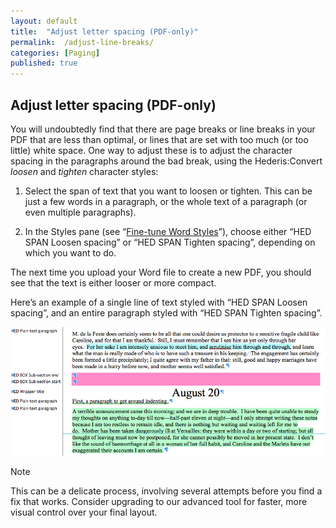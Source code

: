 ```yaml
---
layout: default
title:  "Adjust letter spacing (PDF-only)"
permalink:  /adjust-line-breaks/
categories: [Paging]
published: true
---
```


<section data-type="chapter" class="hsecchapter" data-hederis-type="hsecchapter" id="adjust-line-breaks" data-pi-attrs="id: adjust-line-breaks" role="doc-chapter" title="Adjust letter spacing (PDF-only)"><h1 data-hederis-type="hblkchaptitle" class="hblkchaptitle" id="p8FEbQjWN">Adjust letter spacing (PDF-only)</h1>
    <p class="hblkp" data-hederis-type="hblkp" id="pnv7QLZTg">You will undoubtedly find that there are page breaks or line breaks in your PDF that are less than optimal, or lines that are set with too much (or too little) white space. One way to adjust these is to adjust the character spacing in the paragraphs around the bad break, using the Hederis:Convert <em>loosen</em> and <em>tighten</em> character styles:</p>
    <ol class="hwprnum-list" data-hederis-type="hwprnum-list" id="psMXWYbnj"><li class="hblkoli" data-hederis-type="hblkoli" id="li3pgVs2Bh"><p class="hblkoli" data-hederis-type="hblkoli" id="pj9CcGimm">Select the span of text that you want to loosen or tighten. This can be just a few words in a paragraph, or the whole text of a paragraph (or even multiple paragraphs). </p></li>
    <li class="hblkoli" data-hederis-type="hblkoli" id="lix7zXqxrO"><p class="hblkoli" data-hederis-type="hblkoli" id="pdoJhTv3d">In the Styles pane (see &#8220;<a href="{% post_url 2019-05-21-14-Fine-tuneWordStyles %}"><span class="Hyperlink">Fine-tune Word Styles</span></a>&#8221;), choose either &#8220;HED SPAN Loosen spacing&#8221; or &#8220;HED SPAN Tighten spacing&#8221;, depending on which you want to do.</p></li>
    </ol>
    <p class="hblkp" data-hederis-type="hblkp" id="pRu9UYPnv">The next time you upload your Word file to create a new PDF, you should see that the text is either looser or more compact.</p>
    <p class="hblkp" data-hederis-type="hblkp" id="pg4K11u7O">Here&#8217;s an example of a single line of text styled with &#8220;HED SPAN Loosen spacing&#8221;, and an entire paragraph styled with &#8220;HED SPAN Tighten spacing&#8221;.</p>
    <img data-hederis-type="hblkimg" class="hblkimg" id="pLf9IWCSN" src="/images/loosetight1.png"/>
    <aside class="hwprbox box" data-hederis-type="hwprbox" id="p9aSkhxg8" data-type="sidebar"><p class="hblktype" data-hederis-type="hblktype" id="pT4RXbUOA">Note</p>
    <p class="hblkp" data-hederis-type="hblkp" id="pq6vgumN1">This can be a delicate process, involving several attempts before you find a fix that works. Consider upgrading to our advanced tool for faster, more visual control over your final layout.</p>
    </aside>
    </section>
    